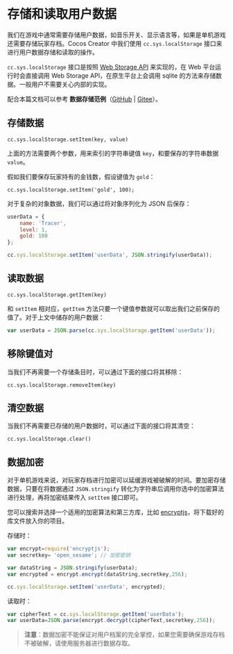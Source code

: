 # 存储和读取用户数据

我们在游戏中通常需要存储用户数据，如音乐开关、显示语言等，如果是单机游戏还需要存储玩家存档。Cocos Creator 中我们使用 `cc.sys.localStorage` 接口来进行用户数据存储和读取的操作。

`cc.sys.localStorage` 接口是按照 [Web Storage API](http://devdocs.io/dom/storage) 来实现的，在 Web 平台运行时会直接调用 Web Storage API，在原生平台上会调用 sqlite 的方法来存储数据。一般用户不需要关心内部的实现。

配合本篇文档可以参考 **数据存储范例**（[GitHub](https://github.com/cocos-creator/tutorial-storage) | [Gitee](https://gitee.com/mirrors_cocos-creator/tutorial-storage)）。

## 存储数据

`cc.sys.localStorage.setItem(key, value)`

上面的方法需要两个参数，用来索引的字符串键值 `key`，和要保存的字符串数据 `value`。

假如我们要保存玩家持有的金钱数，假设键值为 `gold`：

`cc.sys.localStorage.setItem('gold', 100);`

对于复杂的对象数据，我们可以通过将对象序列化为 JSON 后保存：

```js
userData = {
    name: 'Tracer',
    level: 1,
    gold: 100
};

cc.sys.localStorage.setItem('userData', JSON.stringify(userData));
```

## 读取数据

`cc.sys.localStorage.getItem(key)`

和 `setItem` 相对应，`getItem` 方法只要一个键值参数就可以取出我们之前保存的值了。对于上文中储存的用户数据：

```js
var userData = JSON.parse(cc.sys.localStorage.getItem('userData'));
```

## 移除键值对

当我们不再需要一个存储条目时，可以通过下面的接口将其移除：

`cc.sys.localStorage.removeItem(key)`

## 清空数据

当我们不再需要已存储的用户数据时，可以通过下面的接口将其清空：

`cc.sys.localStorage.clear()`

## 数据加密

对于单机游戏来说，对玩家存档进行加密可以延缓游戏被破解的时间。要加密存储数据，只要在将数据通过 `JSON.stringify` 转化为字符串后调用你选中的加密算法进行处理，再将加密结果传入 `setItem` 接口即可。

您可以搜索并选择一个适用的加密算法和第三方库，比如 [encryptjs](https://www.npmjs.com/package/encryptjs)，将下载好的库文件放入你的项目。

存储时：

```js
var encrypt=require('encryptjs');
var secretkey= 'open_sesame'; // 加密密钥

var dataString = JSON.stringify(userData);
var encrypted = encrypt.encrypt(dataString,secretkey,256);

cc.sys.localStorage.setItem('userData', encrypted);
```

读取时：

```js
var cipherText = cc.sys.localStorage.getItem('userData');
var userData=JSON.parse(encrypt.decrypt(cipherText,secretkey,256));
```

> **注意**：数据加密不能保证对用户档案的完全掌控，如果您需要确保游戏存档不被破解，请使用服务器进行数据存取。
